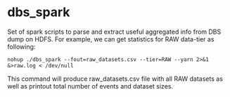 # dbs_spark

Set of spark scripts to parse and extract useful aggregated info from DBS dump
on HDFS. For example, we can get statistics for RAW data-tier as following:

```
nohup ./dbs_spark --fout=raw_datasets.csv --tier=RAW --yarn 2>&1 &>raw.log < /dev/null
```

This command will produce raw_datasets.csv file with all RAW datasets as well
as printout total number of events and dataset sizes.
